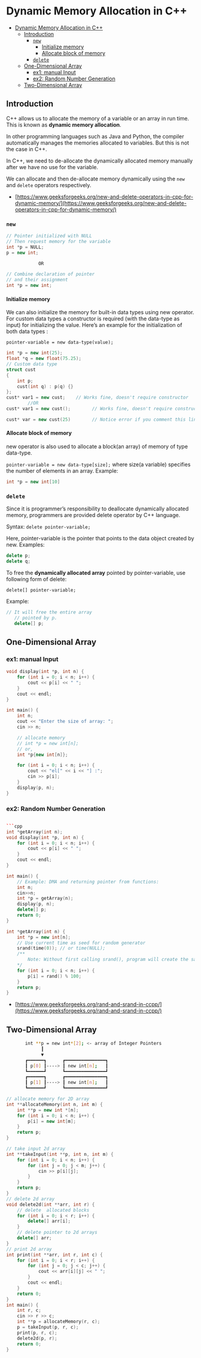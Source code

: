 # Dynamic Memory Allocation in C++

- [Dynamic Memory Allocation in C++](#dynamic-memory-allocation-in-c)
  - [Introduction](#introduction)
    - [`new`](#new)
      - [Initialize memory](#initialize-memory)
      - [Allocate block of memory](#allocate-block-of-memory)
    - [`delete`](#delete)
  - [One-Dimensional Array](#one-dimensional-array)
    - [ex1: manual Input](#ex1-manual-input)
    - [ex2: Random Number Generation](#ex2-random-number-generation)
  - [Two-Dimensional Array](#two-dimensional-array)

## Introduction

C++ allows us to allocate the memory of a variable or an array in run time. This is known as **dynamic memory allocation**.

In other programming languages such as Java and Python, the compiler automatically manages the memories allocated to variables. But this is not the case in C++.

In C++, we need to de-allocate the dynamically allocated memory manually after we have no use for the variable.

We can allocate and then de-allocate memory dynamically using the `new` and `delete` operators respectively.

- [https://www.geeksforgeeks.org/new-and-delete-operators-in-cpp-for-dynamic-memory/](https://www.geeksforgeeks.org/new-and-delete-operators-in-cpp-for-dynamic-memory/)

### `new`

```cpp
// Pointer initialized with NULL
// Then request memory for the variable
int *p = NULL;
p = new int;

            OR

// Combine declaration of pointer
// and their assignment
int *p = new int;
```

#### Initialize memory

We can also initialize the memory for built-in data types using new operator. For custom data types a constructor is required (with the data-type as input) for initializing the value. Here’s an example for the initialization of both data types :

`pointer-variable = new data-type(value);`

```cpp
int *p = new int(25);
float *q = new float(75.25);
// Custom data type
struct cust
{
    int p;
    cust(int q) : p(q) {}
};
cust* var1 = new cust;    // Works fine, doesn't require constructor
        //OR
cust* var1 = new cust();        // Works fine, doesn't require constructor

cust* var = new cust(25)        // Notice error if you comment this line
```

#### Allocate block of memory

new operator is also used to allocate a block(an array) of memory of type data-type.

`pointer-variable = new data-type[size];`
where size(a variable) specifies the number of elements in an array. Example:

```cpp
int *p = new int[10]
```

### `delete`

Since it is programmer’s responsibility to deallocate dynamically allocated memory, programmers are provided delete operator by C++ language.

Syntax: `delete pointer-variable;`

Here, pointer-variable is the pointer that points to the data object created by new.
Examples:

```cpp
delete p;
delete q;
```

To free the **dynamically allocated array** pointed by pointer-variable, use following form of delete:

`delete[] pointer-variable;`

Example:

```cpp
// It will free the entire array
   // pointed by p.
   delete[] p;
```

## One-Dimensional Array

### ex1: manual Input

```cpp
void display(int *p, int n) {
    for (int i = 0; i < n; i++) {
        cout << p[i] << " ";
    }
    cout << endl;
}

int main() {
    int n;
    cout << "Enter the size of array: ";
    cin >> n;

    // allocate memory
    // int *p = new int[n];
    // or,
    int *p{new int[n]};

    for (int i = 0; i < n; i++) {
        cout << "el[" << i << "] :";
        cin >> p[i];
    }
    display(p, n);
}
```

### ex2: Random Number Generation

```cpp

```cpp
int *getArray(int n);
void display(int *p, int n) {
    for (int i = 0; i < n; i++) {
        cout << p[i] << " ";
    }
    cout << endl;
}

int main() {
    // Example: DMA and returning pointer from functions:
	int n;
	cin>>n;
    int *p = getArray(n);
    display(p, n);
    delete[] p;
    return 0;
}

int *getArray(int n) {
    int *p = new int[n];
    // Use current time as seed for random generator
    srand(time(0)); // or time(NULL);
    /**
        Note: Without first calling srand(), program will create the same sequence of numbers each time it runs.
    */
    for (int i = 0; i < n; i++) {
        p[i] = rand() % 100;
    }
    return p;
}
```

- [https://www.geeksforgeeks.org/rand-and-srand-in-ccpp/](https://www.geeksforgeeks.org/rand-and-srand-in-ccpp/)


## Two-Dimensional Array


```bash
       int **p = new int*[2]; <- array of Integer Pointers
             ┃
             ▼
       ┏━━━━━━┓      ┏━━━━━━━━━━━━━━━┓
       ┃ p[0] ┃----> ┃ new int[n];   ┃
       ┗━━━━━━┛      ┗━━━━━━━━━━━━━━━┛
       ┏━━━━━━┓      ┏━━━━━━━━━━━━━━━┓
       ┃ p[1] ┃----> ┃ new int[n];   ┃
       ┗━━━━━━┛      ┗━━━━━━━━━━━━━━━┛
```

```cpp
// allocate memory for 2D array
int **allocateMemory(int n, int m) {
    int **p = new int *[n];
    for (int i = 0; i < n; i++) {
        p[i] = new int[m];
    }
    return p;
}

// take input 2d array
int **takeInput(int **p, int n, int m) {
    for (int i = 0; i < n; i++) {
        for (int j = 0; j < m; j++) {
            cin >> p[i][j];
        }
    }
    return p;
}
// delete 2d array
void delete2d(int **arr, int r) {
    // delete  allocated blocks
    for (int i = 0; i < r; i++) {
        delete[] arr[i];
    }
    // delete pointer to 2d arrays
    delete[] arr;
}
// print 2d array
int print(int **arr, int r, int c) {
    for (int i = 0; i < r; i++) {
        for (int j = 0; j < c; j++) {
            cout << arr[i][j] << " ";
        }
        cout << endl;
    }
    return 0;
}
int main() {
    int r, c;
    cin >> r >> c;
    int **p = allocateMemory(r, c);
    p = takeInput(p, r, c);
    print(p, r, c);
    delete2d(p, r);
    return 0;
}
```
